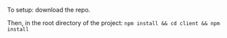 To setup: download the repo.

Then, in the root directory of the project:
```npm install && cd client && npm install```
